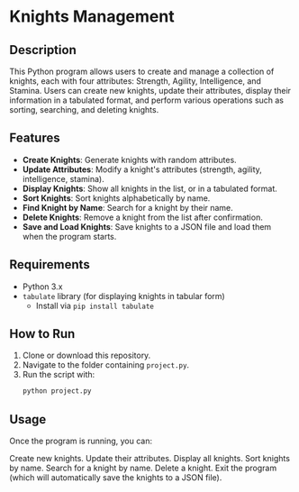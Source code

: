 # Knights Management 

## Description

This Python program allows users to create and manage a collection of knights, each with four attributes: Strength, Agility, Intelligence, and Stamina. Users can create new knights, update their attributes, display their information in a tabulated format, and perform various operations such as sorting, searching, and deleting knights.

## Features

- **Create Knights**: Generate knights with random attributes.
- **Update Attributes**: Modify a knight's attributes (strength, agility, intelligence, stamina).
- **Display Knights**: Show all knights in the list, or in a tabulated format.
- **Sort Knights**: Sort knights alphabetically by name.
- **Find Knight by Name**: Search for a knight by their name.
- **Delete Knights**: Remove a knight from the list after confirmation.
- **Save and Load Knights**: Save knights to a JSON file and load them when the program starts.

## Requirements

- Python 3.x
- `tabulate` library (for displaying knights in tabular form)
  - Install via `pip install tabulate`

## How to Run

1. Clone or download this repository.
2. Navigate to the folder containing `project.py`.
3. Run the script with:
   ```bash
   python project.py

## Usage
Once the program is running, you can:

Create new knights.
Update their attributes.
Display all knights.
Sort knights by name.
Search for a knight by name.
Delete a knight.
Exit the program (which will automatically save the knights to a JSON file).